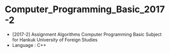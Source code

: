# Computer_Programming_Basic_2017-2
- [2017-2] Assignment Algorithms Computer Programming Basic Subject for Hankuk University of Foreign Studies
- Language : C++
